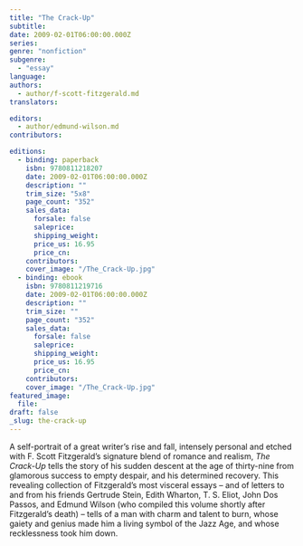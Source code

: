 ```yaml
---
title: "The Crack-Up"
subtitle:
date: 2009-02-01T06:00:00.000Z
series:
genre: "nonfiction"
subgenre:
  - "essay"
language:
authors:
  - author/f-scott-fitzgerald.md
translators:

editors:
  - author/edmund-wilson.md
contributors:

editions:
  - binding: paperback
    isbn: 9780811218207
    date: 2009-02-01T06:00:00.000Z
    description: ""
    trim_size: "5x8"
    page_count: "352"
    sales_data:
      forsale: false
      saleprice:
      shipping_weight:
      price_us: 16.95
      price_cn:
    contributors:
    cover_image: "/The_Crack-Up.jpg"
  - binding: ebook
    isbn: 9780811219716
    date: 2009-02-01T06:00:00.000Z
    description: ""
    trim_size: ""
    page_count: "352"
    sales_data:
      forsale: false
      saleprice:
      shipping_weight:
      price_us: 16.95
      price_cn:
    contributors:
    cover_image: "/The_Crack-Up.jpg"
featured_image:
  file:
draft: false
_slug: the-crack-up
---
```


A self-portrait of a great writer’s rise and fall, intensely personal and etched with F. Scott Fitzgerald’s signature blend of romance and realism, _The Crack-Up_ tells the story of his sudden descent at the age of thirty-nine from glamorous success to empty despair, and his determined recovery. This revealing collection of Fitzgerald’s most visceral essays – and of letters to and from his friends Gertrude Stein, Edith Wharton, T. S. Eliot, John Dos Passos, and Edmund Wilson (who compiled this volume shortly after Fitzgerald’s death) – tells of a man with charm and talent to burn, whose gaiety and genius made him a living symbol of the Jazz Age, and whose recklessness took him down.

